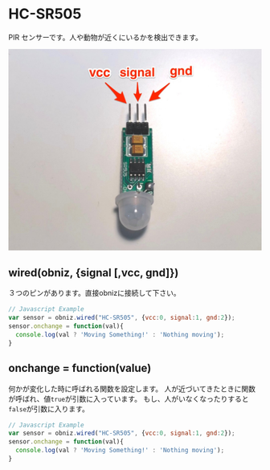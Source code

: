 # HC-SR505

PIR センサーです。人や動物が近くにいるかを検出できます。

![](image.jpg)


## wired(obniz, {signal [,vcc, gnd]})

３つのピンがあります。直接obnizに接続して下さい。

```Javascript
// Javascript Example
var sensor = obniz.wired("HC-SR505", {vcc:0, signal:1, gnd:2});
sensor.onchange = function(val){
  console.log(val ? 'Moving Something!' : 'Nothing moving');
}
```

## onchange = function(value)

何かが変化した時に呼ばれる関数を設定します。
人が近づいてきたときに関数が呼ばれ、値```true```が引数に入っています。
もし、人がいなくなったりすると```false```が引数に入ります。

```Javascript
// Javascript Example
var sensor = obniz.wired("HC-SR505", {vcc:0, signal:1, gnd:2});
sensor.onchange = function(val){
  console.log(val ? 'Moving Something!' : 'Nothing moving');
}
```